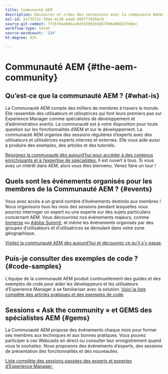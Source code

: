 ```yaml
---
title: Communauté AEM
description: Découvrez et créez des connexions avec la communauté Adobe Experience Manager.
exl-id: 2e73572c-78de-4c20-ada8-d95f7fd16dc9
source-git-commit: 7f35fdee9dbca9dfd3992b56579d6d06633f8dec
workflow-type: tm+mt
source-wordcount: '324'
ht-degree: 92%

---
```


# Communauté AEM {#the-aem-community}

## Qu’est-ce que la communauté AEM ? {#what-is}

La Communauté AEM compte des milliers de membres à travers le monde. Elle rassemble des utilisateurs et utilisatrices qui font leurs premiers pas sur Experience Manager comme spécialistes de développement et d’administration avertis. La communauté est à votre disposition pour toute question sur les fonctionnalités d’AEM et sur le développement. La communauté AEM organise des sessions régulières d’experts avec des utilisateurs et utilisatrices experts internes et externes. Elle vous aide aussi à produire des exemples, des articles et des tutoriels.

[Rejoignez la communauté dès aujourd’hui pour accéder à des contenus enrichissants et à l’expertise de spécialistes.](https://experienceleaguecommunities.adobe.com/t5/adobe-experience-manager/ct-p/adobe-experience-manager-community?profile.language=fr) Il est ouvert à tous. Si vous avez un intérêt dans AEM, alors vous êtes bienvenu. Venez faire un tour !

## Quels sont les événements organisés pour les membres de la Communauté AEM ? {#events}

Vous avez accès à un grand nombre d’événements destinés aux membres ! Nous organisons tous les mois des sessions pendant lesquelles vous pourrez interroger un expert ou une experte sur des sujets particuliers concernant AEM. Vous découvrirez nos événements majeurs, comme [Immerse](https://help-forums.adobe.com/content/adobeforums/en/experience-manager-forum/adobe-experience-manager.topic.html/forum__fb7p-the_immerseagendai.html) ou [Adobe Summit](https://business.adobe.com/summit/adobe-summit.html), et même les événements organisés par des groupes d’utilisateurs et d’utilisatrices se déroulant dans votre zone géographique.

[Visitez la communauté AEM dès aujourd’hui et découvrez ce qu’il s’y passe](https://help-forums.adobe.com/content/adobeforums/en/experience-manager-forum/adobe-experience-manager.html).

## Puis-je consulter des exemples de code ? {#code-samples}

L’équipe de la communauté AEM produit continuellement des guides et des exemples de code pour aider les développeurs et les utilisateurs d’Experience Manager à se familiariser avec la solution. [Voici la liste complète des articles pratiques et des exemples de code](https://experienceleaguecommunities.adobe.com/t5/adobe-experience-manager/ct-p/adobe-experience-manager-community?profile.language=fr).

## Sessions « Ask the community » et GEMS des spécialistes AEM {#gems}

La Communauté AEM propose des événements chaque mois pour former ses membres aux techniques et aux bonnes pratiques. Vous pouvez participer à ces Webcasts en direct ou consulter leur enregistrement quand vous le souhaitez. Nous proposons des événements d’experts, des sessions de présentation des fonctionnalités et des nouveautés.

[Liste complète des sessions passées des experts et expertes d’Experience Manager.](https://experienceleague.adobe.com/docs/experience-manager-guides-learn/tutorials/knowledge-base/expert-session/expert-session.html?lang=fr)
